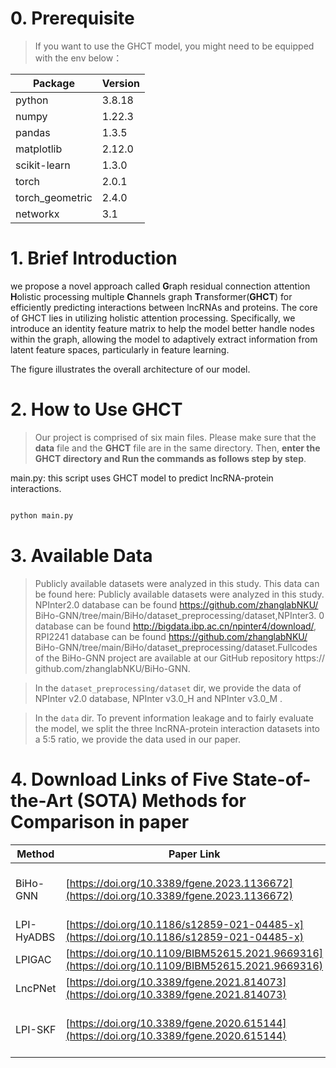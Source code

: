 
# 0. Prerequisite 

  

> If you want to use the GHCT model, you might need to be equipped with the env below：

  

|Package|Version|
|---|---|
|python|3.8.18|
|numpy|1.22.3|
|pandas|1.3.5|
|matplotlib|2.12.0|
|scikit-learn|1.3.0|
|torch|2.0.1|
|torch_geometric|2.4.0|
|networkx|3.1|


  

# 1. Brief Introduction 

  

we propose a novel approach called **G**raph residual connection attention **H**olistic processing multiple **C**hannels graph **T**ransformer(**GHCT**) for efficiently predicting interactions between lncRNAs and proteins. The core of GHCT lies in utilizing holistic attention processing. Specifically, we introduce an identity feature matrix to help the model better handle nodes within the graph, allowing the model to adaptively extract information from latent feature spaces, particularly in feature learning.

The figure illustrates the overall architecture of our model.

  

# 2. How to Use GHCT

 
> Our project is comprised of six main files.
> Please make sure that the **data** file and the **GHCT** file are in the same directory. 
> Then, **enter the GHCT directory and Run the commands as follows step by step**.


main.py: this script uses GHCT model to predict lncRNA-protein interactions.

```python

python main.py

```


# 3. Available Data


>Publicly available datasets were analyzed in this study. This data can be found here: Publicly available datasets were analyzed in this study. NPInter2.0 database can be found https://github.com/zhanglabNKU/ BiHo-GNN/tree/main/BiHo/dataset_preprocessing/dataset,NPInter3. 0 database can be found http://bigdata.ibp.ac.cn/npinter4/download/, RPI2241 database can be found https://github.com/zhanglabNKU/ BiHo-GNN/tree/main/BiHo/dataset_preprocessing/dataset.Fullcodes of the BiHo-GNN project are available at our GitHub repository https:// github.com/zhanglabNKU/BiHo-GNN.



> In the `dataset_preprocessing/dataset` dir, we provide the data of NPInter v2.0 database, NPInter v3.0_H and NPInter v3.0_M .


> In the `data` dir. To prevent information leakage and to fairly evaluate the model, we split the three lncRNA-protein interaction datasets into a 5:5 ratio, we provide the data used in our paper. 
  
# 4. Download Links of Five State-of-the-Art (SOTA) Methods for Comparison in paper

|Method  |Paper Link  | Code Link |
|--|--|--|
|BiHo-GNN  |[https://doi.org/10.3389/fgene.2023.1136672](https://doi.org/10.3389/fgene.2023.1136672)  | [https://github.com/zhanglabNKU/BiHo-GNN](https://github.com/zhanglabNKU/BiHo-GNN) |
|LPI-HyADBS  |[https://doi.org/10.1186/s12859-021-04485-x](https://doi.org/10.1186/s12859-021-04485-x)  | [https://github.com/plhhnu/LPI-HyADBS](https://github.com/plhhnu/LPI-HyADBS)  |
|LPIGAC  |[https://doi.org/10.1109/BIBM52615.2021.9669316](https://doi.org/10.1109/BIBM52615.2021.9669316)  | [https://github.com/zhanglabNKU/LPIGAC](https://github.com/zhanglabNKU/LPIGAC) |
|LncPNet  |[https://doi.org/10.3389/fgene.2021.814073](https://doi.org/10.3389/fgene.2021.814073)  | [https://github.com/zpliulab/LncPNet](https://github.com/zpliulab/LncPNet) |
|LPI-SKF |[https://doi.org/10.3389/fgene.2020.615144](https://doi.org/10.3389/fgene.2020.615144)  | [https://github.com/zyk2118216069/LPI-SKF](https://github.com/zyk2118216069/LPI-SKF) |
